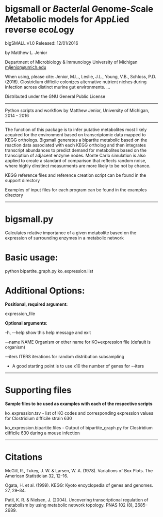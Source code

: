 bigsmall or *B*acter*I*al *G*enome-*S*cale *M*etabolic models for *A*pp*L*ied reverse eco*L*ogy
============

bigSMALL v1.0
Released: 12/01/2016

by
Matthew L. Jenior

Department of Microbiology & Immunology
University of Michigan
mljenior@umich.edu

When using, please cite:
Jenior, M.L., Leslie, J.L., Young, V.B., Schloss, P.D. (2016). Clostridium difficile colonizes alternative nutrient niches during infection across distinct murine gut environments. ...

Distributed under the GNU General Public License

---------------------------------------------------------------------------

Python scripts and workflow by Matthew Jenior, University of Michigan, 2014 - 2016

---------------------------------------------------------------------------

The function of this package is to infer putative metabolites most likely acquired for the environment based on transcriptomic data mapped to KEGG orthologs. Bigsmall generates a bipartite metabolic based on the reaction data associated with each KEGG ortholog and then integrates transcript abundances to predict demand for metabolites based on the transciption of adjacent enzyme nodes. Monte Carlo simulation is also applied to create a standard of comparison that reflects random noise, where highly dinstinct measurments are more likely to be not by chance.

KEGG reference files and reference creation script can be found in the support directory

Examples of input files for each program can be found in the examples directory

---------------------------------------------------------------------------

# bigsmall.py
Calculates relative importance of a given metabolite based on the expression of surrounding enzymes in a metabolic network

# Basic usage:
python bipartite_graph.py ko_expression.list

# Additional Options:
**Positional, required argument:**

expression_file

**Optional arguments:**

-h, --help		show this help message and exit

--name NAME		Organism or other name for KO+expression file (default is organism)

--iters ITERS		iterations for random distribution subsampling

* A good starting point is to use x10 the number of genes for --iters

---------------------------------------------------------------------------

# Supporting files

**Sample files to be used as examples with each of the respective scripts**

ko_expression.tsv - list of KO codes and corresponding expression values for Clostridium difficile strain 630  
 
ko_expression.bipartite.files - Output of bipartite_graph.py for Clostridium difficile 630 during a mouse infection

---------------------------------------------------------------------------

# Citations

McGill, R., Tukey, J. W. & Larsen, W. A. (1978). Variations of Box Plots. The American Statistician 32, 12–16.

Ogata, H. et al. (1999). KEGG: Kyoto encyclopedia of genes and genomes. 27, 29–34.

Patil, K. R. & Nielsen, J. (2004). Uncovering transcriptional regulation of metabolism by using metabolic network topology. PNAS 102 (8), 2685–2689.
